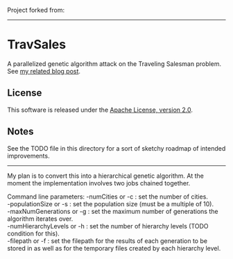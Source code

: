Project forked from: 

***
TravSales
=========

A parallelized genetic algorithm attack on the Traveling Salesman problem. See [my related blog post](http://www.kickasslabs.com/2011/10/10/traveling-salesman-attack/ "Traveling Salesman Attack").

License
-------

This software is released under the [Apache License, version 2.0](http://www.apache.org/licenses/LICENSE-2.0 "Apache License 2.0").

Notes
-----

See the TODO file in this directory for a sort of sketchy roadmap of intended improvements.
***

My plan is to convert this into a hierarchical genetic algorithm. At the moment the implementation involves two jobs chained together.

Command line parameters:
-numCities or -c : set the number of cities.  
-populationSize or -s : set the population size (must be a multiple of 10).  
-maxNumGenerations or -g : set the maximum number of generations the algorithm iterates over.  
-numHierarchyLevels or -h : set the number of hierarchy levels (TODO condition for this).  
-filepath or -f : set the filepath for the results of each generation to be stored in as well as for the temporary files created by each hierarchy level.  
